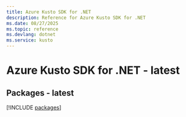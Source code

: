 ```yaml
---
title: Azure Kusto SDK for .NET
description: Reference for Azure Kusto SDK for .NET
ms.date: 08/27/2025
ms.topic: reference
ms.devlang: dotnet
ms.service: kusto
---
```

# Azure Kusto SDK for .NET - latest
## Packages - latest
[!INCLUDE [packages](kusto-index.md)]
